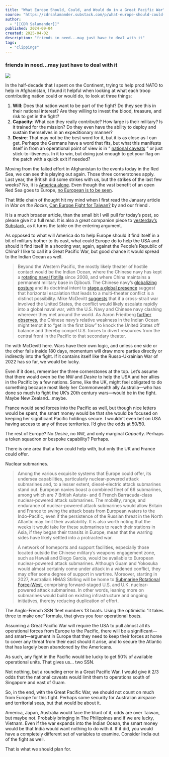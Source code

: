 ```yaml
---
title: "What Europe Should, Could, and Would do in a Great Pacific War"
source: "https://cdrsalamander.substack.com/p/what-europe-should-could-and-would?publication_id=247761&post_id=156375355&isFreemail=true&r=7br8e&triedRedirect=true"
author:
  - "[[CDR Salamander]]"
published: 2024-09-04
created: 2025-04-02
description: "friends in need...may just have to deal with it"
tags:
  - "clippings"
---
```

### friends in need...may just have to deal with it

![](https://substackcdn.com/image/fetch/w_1456,c_limit,f_auto,q_auto:good,fl_progressive:steep/https%3A%2F%2Fsubstack-post-media.s3.amazonaws.com%2Fpublic%2Fimages%2F81c0b978-3a85-458a-9df1-2719164b62e8_1526x976.png)

In the half-decade that I spent on the Continent, trying to help prod NATO to help in Afghanistan, I found it helpful when looking at what each troop contributing nation could or would do, to look at three things:

1. **Will**: Does that nation want to be part of the fight? Do they see this in their national interest? Are they willing to invest the blood, treasure, and risk to get in the fight?
2. **Capacity**: What can they really contribute? How large is their military? Is it trained for the mission? Do they even have the ability to deploy and sustain themselves in an expeditionary manner?
3. **Desire**: That may not be the best word for it, but it is as close as I can get. Perhaps the Germans have a word that fits, but what this manifests itself in from an operational point of view is in “ [national caveats](https://cdrsalamander.blogspot.com/search?q=%22caveats%22) ” or just stick-to-itiveness. In it to win, but doing just enough to get your flag on the patch with a quick exit if needed?

Moving from the failed effort in Afghanistan to the events today in the Red Sea, we can see this playing out again. Those three cornerstones apply. Last year, the British did some strikes with us, but the strikes of the last few weeks? No, it is [America alone](https://amzn.to/4l8Y0Dg). Even though the vast benefit of an open Red Sea goes to Europe, [no European is to be seen](https://open.substack.com/pub/cdrsalamander/p/the-signal-i-was-waiting-for?r=41r9h&utm_campaign=post&utm_medium=web&showWelcomeOnShare=false).

That little chain of thought hit my mind when I first read the January article in *War on the Rocks*, [Can Europe Fight for Taiwan?](https://warontherocks.com/2025/01/can-europe-fight-for-taiwan/) by and our friend .

It is a much broader article, than the small bit I will pull for today’s post, so please give it a full read. It is also a great companion piece to [yesterday’s Substack](https://open.substack.com/pub/cdrsalamander/p/no-european-strategic-autonomy-drive?r=41r9h&utm_campaign=post&utm_medium=web&showWelcomeOnShare=false), as it turns the table on the entering argument.

As opposed to what will America do to help Europe should it find itself in a bit of military bother to its east, what could Europe do to help the USA and should it find itself in a shooting war, again, against the People’s Republic of China? I like to call it a Great Pacific War, but good chance it would spread to the Indian Ocean as well.

> Beyond the Western Pacific, the mostly likely theater of hostile contact would be the Indian Ocean, where the Chinese navy has kept a [rotating naval flotilla](https://digital-commons.usnwc.edu/cgi/viewcontent.cgi?article=1007&context=cmsi-notes) since 2008, and where China maintains a permanent military base in Djibouti. The Chinese navy’s [globalizing posture](https://csbaonline.org/uploads/documents/CSBA8239_%28Seizing_on_Weakness_Report%29_Web.pdf) and its doctrinal intent to [stage a global presence](https://www.usni.org/magazines/proceedings/2020/august/deciphering-chinas-world-class-naval-ambitions) suggest that horizontal escalation that leads to a multi-theater conflict is a distinct possibility. Mike McDevitt [suggests](https://www.usni.org/press/books/china-twenty-first-century-naval-power) that if a cross-strait war involved the United States, the conflict would likely escalate rapidly into a global naval war, with the U.S. Navy and Chinese navy clashing wherever they met around the world. As Aaron Friedberg [further observes](https://www.usni.org/magazines/proceedings/2021/october/whats-stake-indo-pacific), the Chinese navy’s relative weakness in the Indian Ocean might tempt it to “get in the first blow” to knock the United States off balance and thereby compel U.S. forces to divert resources from the central front in the Pacific to that secondary theater.

I’m with McDevitt here. Wars have their own logic, and unless one side or the other fails inside 180 days, momentum will draw more parties directly or indirectly into the fight. If it contains itself like the Russo-Ukrainian War of 2022 has so far, we would be lucky.

Even if it does, remember the three cornerstones at the top. Let’s assume that there would even be the *Will* and *Desire* to help the USA and her allies in the Pacific by a few nations. Some, like the UK, might feel obligated to do something because most likely her Commonwealth ally Australia—who has done so much to fight the UK’s 20th century wars—would be in the fight. Maybe New Zealand…maybe.

France would send forces into the Pacific as well, but though nice letters would be spent, the smart money would be that she would be focused on keeping her significant Pacific holdings secure. I wouldn’t even bet on USA having access to any of those territories. I’d give the odds at 50/50.

The rest of Europe? No *Desire*, no *Will*, and only marginal *Capacity*. Perhaps a token squadron or bespoke capability? Perhaps.

There is one area that a few could help with, but only the UK and France could offer.

Nuclear submarines.

> Among the various exquisite systems that Europe could offer, its undersea capabilities, particularly nuclear-powered attack submarines and, to a lesser extent, diesel-electric attack submarines stand out. European navies boast a combined fleet of 66 submarines, among which are 7 British Astute- and 6 French Barracuda-class nuclear-powered attack submarines. The mobility, range, and endurance of nuclear-powered attack submarines would allow Britain and France to swing the attack boats from European waters to the Indo-Pacific, even if the persistence of the Russian threat in the North Atlantic may limit their availability. It is also worth noting that the weeks it would take for these submarines to reach their stations in Asia, if they began their transits in Europe, mean that the warring sides have likely settled into a protracted war.
> 
> A network of homeports and support facilities, especially those located outside the Chinese military’s weapons engagement zone, such as Hawaii and Diego Garcia, would be available to European nuclear-powered attack submarines. Although Guam and Yokosuka would almost certainly come under attack in a widened conflict, they may offer some degree of support in wartime. Moreover, starting in 2027, Australia’s HMAS Stirling will be home to [Submarine Rotational Force-West](https://www.asa.gov.au/aukus/submarine-rotational-force-west), comprising forward-staged U.S. and U.K. nuclear-powered attack submarines. In other words, leaning more on submarines would build on existing infrastructure and ongoing initiatives, thereby reducing duplication of effort.

The Anglo-French SSN fleet numbers 13 boats. Using the optimistic “it takes three to make one” formula, that gives you four operational boats.

Assuming a Great Pacific War will require the USA to pull almost all its operational forces from Europe to the Pacific, there will be a significant—and smart—argument in Europe that they need to keep their forces at home to cover any threat from their east should it arise, and to secure the Atlantic that has largely been abandoned by the Americans.

As such, any fight in the Pacific would be lucky to get 50% of available operational units. That gives us… two SSN.

Not nothing, but a rounding error in a Great Pacific War. I would give it 2/3 odds that the national caveats would limit them to operations south of Singapore and east of Guam.

So, in the end, with the Great Pacific War, we should not count on much from Europe for this fight. Perhaps some security for Australian airspace and territorial seas, but that would be about it.

America, Japan, Australia would face the blunt of it, odds are over Taiwan, but maybe not. Probably bringing in The Philippines and if we are lucky, Vietnam. Even if the war expands into the Indian Ocean, the smart money would be that India would want nothing to do with it. If it did, you would have a completely different set of variables to examine. Consider India out of the fight as well.

That is what we should plan for.